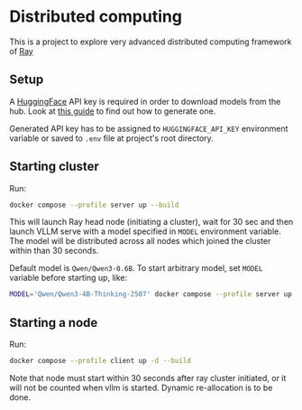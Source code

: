 # Distributed computing

This is a project to explore very advanced distributed computing framework of [Ray](https://docs.ray.io/en/latest/index.html)

## Setup

A [HuggingFace](http://huggingface.co/) API key is required in order to download models from the hub.
Look at [this guide](https://huggingface.co/docs/hub/en/security-tokens) to find out how to generate one.

Generated API key has to be assigned to `HUGGINGFACE_API_KEY` environment variable or saved to
`.env` file at project's root directory.

## Starting cluster

Run:

```bash
docker compose --profile server up --build
```

This will launch Ray head node (initiating a cluster), wait for 30 sec and
then launch VLLM serve with a model specified in `MODEL` environment variable.
The model will be distributed across all nodes which joined the cluster within
than 30 seconds.

Default model is `Qwen/Qwen3-0.6B`. To start arbitrary model, set `MODEL` variable before starting up, like:

```bash
MODEL='Qwen/Qwen3-4B-Thinking-2507' docker compose --profile server up --build
```

## Starting a node

Run:

```bash
docker compose --profile client up -d --build
```

Note that node must start within 30 seconds after ray cluster initiated, or
it will not be counted when vllm is started. Dynamic re-allocation is to be done.
